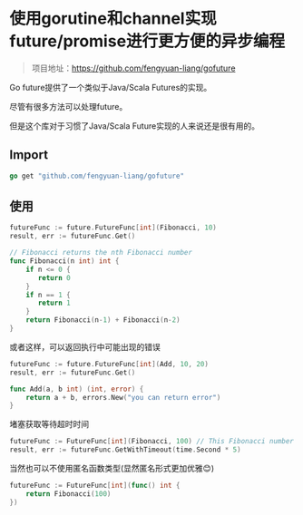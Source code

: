 # 使用gorutine和channel实现future/promise进行更方便的异步编程

>项目地址：https://github.com/fengyuan-liang/gofuture

Go future提供了一个类似于Java/Scala Futures的实现。

尽管有很多方法可以处理future。

但是这个库对于习惯了Java/Scala Future实现的人来说还是很有用的。

## Import
```go
go get "github.com/fengyuan-liang/gofuture"
```

## 使用

```go
futureFunc := future.FutureFunc[int](Fibonacci, 10)
result, err := futureFunc.Get()

// Fibonacci returns the nth Fibonacci number
func Fibonacci(n int) int {
    if n <= 0 {
       return 0
    }
    if n == 1 {
       return 1
    }
    return Fibonacci(n-1) + Fibonacci(n-2)
}
```
或者这样，可以返回执行中可能出现的错误
```go
futureFunc := future.FutureFunc[int](Add, 10, 20)
result, err := futureFunc.Get()

func Add(a, b int) (int, error) {
    return a + b, errors.New("you can return error")
}
```
堵塞获取等待超时时间
```go
futureFunc := FutureFunc[int](Fibonacci, 100) // This Fibonacci number is too large
result, err := futureFunc.GetWithTimeout(time.Second * 5)
```
当然也可以不使用匿名函数类型(显然匿名形式更加优雅😊)
```go
futureFunc := FutureFunc[int](func() int {
    return Fibonacci(100)
})
```